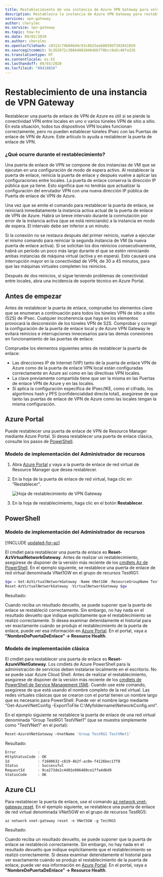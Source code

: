 ```yaml
---
title: Restablecimiento de una instancia de Azure VPN Gateway para volver a establecer túneles IPsec
description: Restablezca la instancia de Azure VPN Gateway para restablecer los túneles IPsec de las puertas de enlace de VPN en los modelos de implementación clásica y de Resource Manager.
services: vpn-gateway
author: cherylmc
ms.service: vpn-gateway
ms.topic: how-to
ms.date: 09/02/2020
ms.author: cherylmc
ms.openlocfilehash: c0313c74b046d4c93c8625eab8659df392041059
ms.sourcegitcommit: 9c262672c388440810464bb7f8bcc9a5c48fa326
ms.translationtype: HT
ms.contentlocale: es-ES
ms.lasthandoff: 09/03/2020
ms.locfileid: "89419816"
---
```

# <a name="reset-a-vpn-gateway"></a>Restablecimiento de una instancia de VPN Gateway

Restablecer una puerta de enlace de VPN de Azure es útil si se pierde la conectividad VPN entre locales en uno o varios túneles VPN de sitio a sitio. En esta situación, todos tus dispositivos VPN locales funcionan correctamente, pero no pueden establecer túneles IPsec con las Puertas de enlace de VPN de Azure. Este artículo lo ayuda a restablecer la puerta de enlace de VPN.

### <a name="what-happens-during-a-reset"></a>¿Qué ocurre durante el restablecimiento?

Una puerta de enlace de VPN se compone de dos instancias de VM que se ejecutan en una configuración de modo de espera activo. Al restablecer la puerta de enlace, reinicia la puerta de enlace y después vuelve a aplicar las configuraciones entre locales. La puerta de enlace conserva la dirección IP pública que ya tiene. Esto significa que no tendrás que actualizar la configuración del enrutador VPN con una nueva dirección IP pública de Puerta de enlace de VPN de Azure.

Una vez que se emite el comando para restablecer la puerta de enlace, se reiniciará inmediatamente la instancia activa actual de la puerta de enlace de VPN de Azure. Habrá un breve intervalo durante la conmutación por error de la instancia activa (que se está reiniciando) a la instancia en modo de espera. El intervalo debe ser inferior a un minuto.

Si la conexión no se restaura después del primer reinicio, vuelve a ejecutar el mismo comando para reiniciar la segunda instancia de VM (la nueva puerta de enlace activa). Si se solicitan los dos reinicios consecutivamente, habrá un período un poco más largo durante el que se estén reiniciando ambas instancias de máquina virtual (activa y en espera). Esto causará una interrupción mayor en la conectividad de VPN, de 30 a 45 minutos, para que las máquinas virtuales completen los reinicios.

Después de dos reinicios, si sigue teniendo problemas de conectividad entre locales, abra una incidencia de soporte técnico en Azure Portal.

## <a name="before-you-begin"></a><a name="before"></a>Antes de empezar

Antes de restablecer la puerta de enlace, compruebe los elementos clave que se enumeran a continuación para todos los túneles VPN de sitio a sitio (S2S) de IPsec. Cualquier incoherencia que haya en los elementos provocará la desconexión de los túneles VPN de S2S. Comprobar y corregir la configuración de la puerta de enlace local y de Azure VPN Gateway le evitará reinicios e interrupciones innecesarios para las demás conexiones en funcionamiento de las puertas de enlace.

Compruebe los elementos siguientes antes de restablecer la puerta de enlace:

* Las direcciones IP de Internet (VIP) tanto de la puerta de enlace VPN de Azure como de la puerta de enlace VPN local están configuradas correctamente en Azure así como en las directivas VPN locales.
* La clave previamente compartida tiene que ser la misma en las Puertas de enlace VPN de Azure y en las locales.
* Si aplica la configuración específica de IPsec/IKE, como el cifrado, los algoritmos hash y PFS (confidencialidad directa total), asegúrese de que tanto las puertas de enlace de VPN de Azure como las locales tengan la misma configuración.

## <a name="azure-portal"></a><a name="portal"></a>Azure Portal

Puede restablecer una puerta de enlace de VPN de Resource Manager mediante Azure Portal. Si desea restablecer una puerta de enlace clásica, consulte los pasos de [PowerShell](#resetclassic).

### <a name="resource-manager-deployment-model"></a>Modelo de implementación del Administrador de recursos

1. Abra [Azure Portal](https://portal.azure.com) y vaya a la puerta de enlace de red virtual de Resource Manager que desea restablecer.
2. En la hoja de la puerta de enlace de red virtual, haga clic en "Restablecer".

   ![Hoja de restablecimiento de VPN Gateway](./media/vpn-gateway-howto-reset-gateway/reset-vpn-gateway-portal.png)
3. En la hoja de restablecimiento, haga clic en el botón **Restablecer**.

## <a name="powershell"></a><a name="ps"></a>PowerShell

### <a name="resource-manager-deployment-model"></a>Modelo de implementación del Administrador de recursos

[!INCLUDE [updated-for-az](../../includes/updated-for-az.md)]

El cmdlet para restablecer una puerta de enlace es **Reset-AzVirtualNetworkGateway**. Antes de realizar un restablecimiento, asegúrese de disponer de la versión más reciente de los [cmdlets Az de PowerShell](https://docs.microsoft.com/powershell/module/az.network). En el ejemplo siguiente, se restablece una puerta de enlace de red virtual denominada VNet1GW en el grupo de recursos TestRG1:

```powershell
$gw = Get-AzVirtualNetworkGateway -Name VNet1GW -ResourceGroupName TestRG1
Reset-AzVirtualNetworkGateway -VirtualNetworkGateway $gw
```

Resultado:

Cuando reciba un resultado devuelto, se puede suponer que la puerta de enlace se restableció correctamente. Sin embargo, no hay nada en el resultado devuelto que indique explícitamente que el restablecimiento se realizó correctamente. Si desea examinar detenidamente el historial para ver exactamente cuándo se produjo el restablecimiento de la puerta de enlace, puede ver esa información en [Azure Portal](https://portal.azure.com). En el portal, vaya a **"NombreDePuertaDeEnlace" -> Resource Health**.

### <a name="classic-deployment-model"></a><a name="resetclassic"></a>Modelo de implementación clásica

El cmdlet para restablecer una puerta de enlace es **Reset-AzureVNetGateway**. Los cmdlets de Azure PowerShell para la administración de servicios deben instalarse localmente en el escritorio. No se puede usar Azure Cloud Shell. Antes de realizar el restablecimiento, asegúrese de disponer de la versión más reciente de los [cmdlets de PowerShell de Service Management (SM)](https://docs.microsoft.com/powershell/azure/servicemanagement/install-azure-ps?view=azuresmps-4.0.0#azure-service-management-cmdlets). Cuando use este comando, asegúrese de que está usando el nombre completo de la red virtual. Las redes virtuales clásicas que se crearon con el portal tienen un nombre largo que es necesario para PowerShell. Puede ver el nombre largo mediante "Get-AzureVNetConfig -ExportToFile C:\Myfoldername\NetworkConfig.xml".

En el ejemplo siguiente se restablece la puerta de enlace de una red virtual denominada "Group TestRG1 TestVNet1" (que se muestra simplemente como "TestVNet1" en el portal):

```powershell
Reset-AzureVNetGateway –VnetName 'Group TestRG1 TestVNet1'
```

Resultado:

```powershell
Error          :
HttpStatusCode : OK
Id             : f1600632-c819-4b2f-ac0e-f4126bec1ff8
Status         : Successful
RequestId      : 9ca273de2c4d01e986480ce1ffa4d6d9
StatusCode     : OK
```

## <a name="azure-cli"></a><a name="cli"></a>Azure CLI

Para restablecer la puerta de enlace, use el comando [az network vnet-gateway reset](https://docs.microsoft.com/cli/azure/network/vnet-gateway). En el ejemplo siguiente, se restablece una puerta de enlace de red virtual denominada VNet5GW en el grupo de recursos TestRG5:

```azurecli
az network vnet-gateway reset -n VNet5GW -g TestRG5
```

Resultado:

Cuando reciba un resultado devuelto, se puede suponer que la puerta de enlace se restableció correctamente. Sin embargo, no hay nada en el resultado devuelto que indique explícitamente que el restablecimiento se realizó correctamente. Si desea examinar detenidamente el historial para ver exactamente cuándo se produjo el restablecimiento de la puerta de enlace, puede ver esa información en [Azure Portal](https://portal.azure.com). En el portal, vaya a **"NombreDePuertaDeEnlace" -> Resource Health**.
